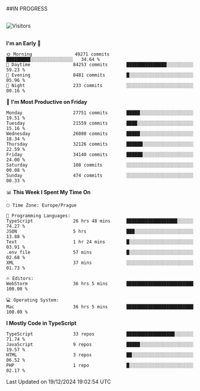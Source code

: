 ##IN PROGRESS
##
![Visitors](https://komarev.com/ghpvc/?username=petrbui&style=for-the-badge&label=Visitors+👀)



##
<!--
[![My GitHub stats](https://github-readme-stats.vercel.app/api?username=petrbui&theme=github_dark)](https://github.com/anuraghazra/github-readme-stats)

[![My wakatime stats](https://github-readme-stats.vercel.app/api/wakatime?username=petrbui&theme=github_dark)](https://github.com/anuraghazra/github-readme-stats)
-->
<!--START_SECTION:waka-->
**I'm an Early 🐤** 

```text
🌞 Morning                49271 commits       █████████░░░░░░░░░░░░░░░░   34.64 % 
🌆 Daytime                84253 commits       ███████████████░░░░░░░░░░   59.23 % 
🌃 Evening                8481 commits        █░░░░░░░░░░░░░░░░░░░░░░░░   05.96 % 
🌙 Night                  233 commits         ░░░░░░░░░░░░░░░░░░░░░░░░░   00.16 % 
```
📅 **I'm Most Productive on Friday** 

```text
Monday                   27751 commits       █████░░░░░░░░░░░░░░░░░░░░   19.51 % 
Tuesday                  21559 commits       ████░░░░░░░░░░░░░░░░░░░░░   15.16 % 
Wednesday                26080 commits       █████░░░░░░░░░░░░░░░░░░░░   18.34 % 
Thursday                 32126 commits       ██████░░░░░░░░░░░░░░░░░░░   22.59 % 
Friday                   34140 commits       ██████░░░░░░░░░░░░░░░░░░░   24.00 % 
Saturday                 108 commits         ░░░░░░░░░░░░░░░░░░░░░░░░░   00.08 % 
Sunday                   474 commits         ░░░░░░░░░░░░░░░░░░░░░░░░░   00.33 % 
```


📊 **This Week I Spent My Time On** 

```text
🕑︎ Time Zone: Europe/Prague

💬 Programming Languages: 
TypeScript               26 hrs 48 mins      ███████████████████░░░░░░   74.27 % 
JSON                     5 hrs               ███░░░░░░░░░░░░░░░░░░░░░░   13.88 % 
Text                     1 hr 24 mins        █░░░░░░░░░░░░░░░░░░░░░░░░   03.91 % 
.env file                57 mins             █░░░░░░░░░░░░░░░░░░░░░░░░   02.68 % 
XML                      37 mins             ░░░░░░░░░░░░░░░░░░░░░░░░░   01.73 % 

🔥 Editors: 
WebStorm                 36 hrs 5 mins       █████████████████████████   100.00 % 

💻 Operating System: 
Mac                      36 hrs 5 mins       █████████████████████████   100.00 % 
```

**I Mostly Code in TypeScript** 

```text
TypeScript               33 repos            ██████████████████░░░░░░░   71.74 % 
JavaScript               9 repos             █████░░░░░░░░░░░░░░░░░░░░   19.57 % 
HTML                     3 repos             ██░░░░░░░░░░░░░░░░░░░░░░░   06.52 % 
PHP                      1 repo              █░░░░░░░░░░░░░░░░░░░░░░░░   02.17 % 
```




 Last Updated on 19/12/2024 19:02:54 UTC
<!--END_SECTION:waka-->
